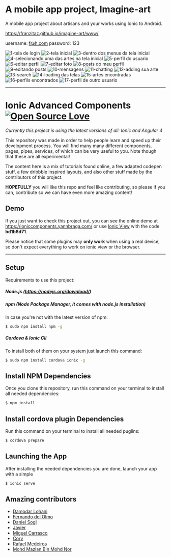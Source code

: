 # A mobile app project, Imagine-art
A mobile app project about artisans and your works using Ionic to Android.

https://franzitaz.github.io/imagine-art/www/

username: f@h.com
password: 123

![1-tela de login](https://user-images.githubusercontent.com/11142312/34911814-112769c2-f8b9-11e7-9853-bff4f672521e.png)
![2-tela inicial](https://user-images.githubusercontent.com/11142312/34911815-11467588-f8b9-11e7-9473-0c2056989ae5.png)
![3-dentro dos menus da tela inicial](https://user-images.githubusercontent.com/11142312/34911816-1164347e-f8b9-11e7-91d1-a6fa75ed7c5f.png)
![4-selecionando uma das artes na tela inicial](https://user-images.githubusercontent.com/11142312/34911817-1181b97c-f8b9-11e7-9c77-5faff7858013.png)
![5-perfil do usuario](https://user-images.githubusercontent.com/11142312/34911818-119fe53c-f8b9-11e7-8fc5-6b221aed5f3d.png)
![6-editar perfil](https://user-images.githubusercontent.com/11142312/34911819-11bef2d8-f8b9-11e7-9f7e-8877a8391d98.png)
![7-editar foto](https://user-images.githubusercontent.com/11142312/34911820-11dccb0a-f8b9-11e7-834b-5e6727fbb549.png)
![8-posts do meu perfil](https://user-images.githubusercontent.com/11142312/34911821-11fbe008-f8b9-11e7-8bbf-d84beaa82e4e.png)
![9-editando posts](https://user-images.githubusercontent.com/11142312/34911822-1219a106-f8b9-11e7-8f70-cba353ae1c5e.png)
![10-mensagens](https://user-images.githubusercontent.com/11142312/34911823-12372b04-f8b9-11e7-8dcd-de6926574036.png)
![11-chatting](https://user-images.githubusercontent.com/11142312/34911824-12763d62-f8b9-11e7-9642-bd99419dc7e2.png)
![12-adding sua arte](https://user-images.githubusercontent.com/11142312/34911825-129c0c54-f8b9-11e7-9174-75d5365b2f3d.png)
![13-search](https://user-images.githubusercontent.com/11142312/34911826-12ba5e66-f8b9-11e7-864d-8f63c7871e1a.png)
![14-loading das telas](https://user-images.githubusercontent.com/11142312/34911827-12e4f608-f8b9-11e7-94b0-9726c023c3d6.png)
![15-artes encontradas](https://user-images.githubusercontent.com/11142312/34911828-130310d4-f8b9-11e7-8ba3-0f2b33f61e4d.png)
![16-perfils encontrados](https://user-images.githubusercontent.com/11142312/34911829-1322ecd8-f8b9-11e7-9028-6a8be79a1cb6.png)
![17-perfil de outro usuario](https://user-images.githubusercontent.com/11142312/34911830-134152ea-f8b9-11e7-9d38-cf486c40d1a1.png)


---
# Ionic Advanced Components [![Open Source Love](https://badges.frapsoft.com/os/v1/open-source.svg?v=103)](https://github.com/ellerbrock/open-source-badge/)

_Currently this project is using the latest versions of all: Ionic and Angular 4_

This repository was made in order to help people learn and speed up their development process.
You will find many many different components, pages, pipes, services, of which can be very useful to you. Note though that these are all experimental!

The content here is a mix of tutorials found online, a few adapted codepen stuff, a few dribbble inspired layouts, and also other stuff made by the contributors of this project.

**HOPEFULLY** you will like this repo and feel like contributing, so please if you can, contribute so we can have even more amazing content!

## Demo
If you just want to check this project out, you can see the online demo at https://ioniccomponents.yannbraga.com/ or use [Ionic View](http://view.ionic.io/) with the code **bd1b6d71**.

Please notice that some plugins may **only work** when using a real device, so don't expect everything to work on ionic view or the browser.

****


## Setup

Requirements to use this project:

##### Node.js (https://nodejs.org/download/)

##### npm (Node Package Manager, it comes with node.js installation)
In case you're not with the latest version of npm:
```sh
$ sudo npm install npm -g
```

##### Cordova & Ionic Cli
To install both of them on your system just launch this command:
```sh
$ sudo npm install cordova ionic -g
```

## Install NPM Dependencies
Once you clone this repository, run this command on your terminal to install all needed dependencies:
```sh
$ npm install
```

## Install cordova plugin Dependencies
Run this command on your terminal to install all needed puglins:
```sh
$ cordova prepare
```

## Launching the App
After installing the needed dependencies you are done, launch your app with a simple
```sh
$ ionic serve
```

## Amazing contributors
- [Damodar Lohani](https://github.com/lohanidamodar)
- [Fernando del Olmo](https://github.com/Fdom92)
- [Daniel Sogl](https://github.com/danielsogl)
- [Javier](https://github.com/javico2609)
- [Miguel Carrasco](https://github.com/miguelcarrascoq)
- [Cory](https://github.com/corysmc)
- [Rafael Medeiros](https://github.com/medeirosrafael)
- [Mohd Mazlan Bin Mohd Nor](https://github.com/mazlanmohdnor)
